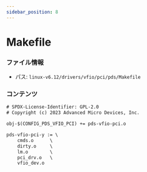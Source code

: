 ```yaml
---
sidebar_position: 8
---
```

# Makefile

### ファイル情報

- パス: `linux-v6.12/drivers/vfio/pci/pds/Makefile`

### コンテンツ

```txt
# SPDX-License-Identifier: GPL-2.0
# Copyright (c) 2023 Advanced Micro Devices, Inc.

obj-$(CONFIG_PDS_VFIO_PCI) += pds-vfio-pci.o

pds-vfio-pci-y := \
	cmds.o		\
	dirty.o		\
	lm.o		\
	pci_drv.o	\
	vfio_dev.o

```
